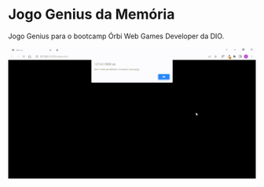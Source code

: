 # Jogo Genius da Memória
Jogo Genius para o bootcamp Órbi Web Games Developer da DIO.

 <img src="img/gif-genius.gif">
